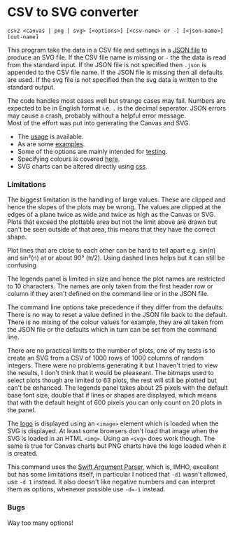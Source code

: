 # CSV to SVG converter

```
csv2 <canvas | png | svg> [<options>] [<csv-name> or -] [<json-name>] [out-name]
```

This program take the data in a CSV file and settings in a [JSON file](json.md) to produce an SVG file. If the CSV file name is
missing or `-` the the data is read from the standard input. If the JSON file is not specified then `.json` is appended to the CSV 
file name. If the JSON file is missing then all defaults are used. If the svg file is not specified then the svg data is written to the 
standard output.

The code handles most cases well but strange cases may fail. 
Numbers are expected to be in English format i.e. `.` is the decimal seperator.
JSON errors may cause a crash, probably without a helpful error message.<br/>
Most of the effort was put into generating the Canvas and SVG.

-  The [usage](docs/usage.md) is available.
-  As are some [examples](examples/examples.md).
-  Some of the options are mainly intended for [testing](docs/testing.md).
-  Specifying colours is covered [here](docs/colours.md).
-  SVG charts can be altered directly using [css](docs/css.md).

### Limitations

The biggest limitation is the handling of large values. These are clipped and hence the slopes of the plots may
be wrong. The values are clipped at the edges of a plane twice as wide and twice as high as the Canvas or SVG.
Plots that exceed the plottable area but not the limit above are drawn but can't be seen outside of that area, this
means that they have the correct shape.

Plot lines that are close to each other can be hard to tell apart e.g. sin(n) and sin²(n)
at or about 90° (π/2).
Using dashed lines helps but it can still be confusing.

The legends panel is limited in size and hence the plot names are restricted to 10
characters. The names are only taken from the first header row or column if they aren't
defined on the command line or in the JSON file.

The command line options take precedence if they differ from the defaults. There is no way to reset a value defined in the JSON
file back to the default.
There is no mixing of the colour values for example, they are all
taken from the JSON file or the defaults which in turn can be set from the command line.

There are no practical limits to the number of plots, one of my tests is to create an SVG from a CSV of 1000 rows of 1000 
columns of random integers. There were no problems generating it but I haven't tried to view the results, I don't think that it would 
be pleaseant. The bitmaps used to select plots though are limited to 63 plots, the rest will still be plotted but can't be enhanced. 
The legends panel takes about 25 pixels with the default base font size, double that if lines or shapes are displayed, which means 
that with the default height of 600 pixels you can only count on 20 plots in the panel.

The [logo](docs/json.md#logoURL) is displayed using an `<image>` element which is loaded when the SVG is displayed.
At least some browsers don't load that image when the SVG is loaded in an HTML `<img>`. Using an `<svg>` does work though. 
The same is true for Canvas charts but PNG charts have the logo loaded when it is created.

This command uses the
[Swift Argument Parser](https://github.com/apple/swift-argument-parser), which is, IMHO,
excellent but has some limitations itself, in particular I noticed that `-d1` wasn't
allowed, use `-d 1` instead. It also doesn't like negative numbers and can interpret them as options, whenever possible use
`-d=-1` instead.

### Bugs
Way too many options!
